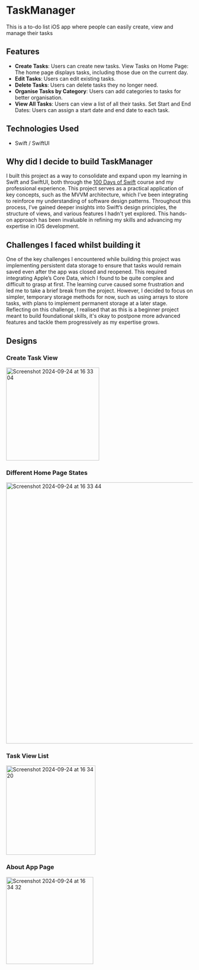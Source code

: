 # TaskManager

This is a to-do list iOS app where people can easily create, view and manage their tasks

## Features
- **Create Tasks**: Users can create new tasks.
View Tasks on Home Page: The home page displays tasks, including those due on the current day.
- **Edit Tasks**: Users can edit existing tasks.
- **Delete Tasks**: Users can delete tasks they no longer need.
- **Organise Tasks by Category**: Users can add categories to tasks for better organisation.
- **View All Tasks**: Users can view a list of all their tasks.
Set Start and End Dates: Users can assign a start date and end date to each task.


## Technologies Used

- Swift / SwiftUI

## Why did I decide to build TaskManager
I built this project as a way to consolidate and expand upon my learning in Swift and SwiftUI, both through the [100 Days of Swift](https://www.hackingwithswift.com/100/swiftui) course and my professional experience. This project serves as a practical application of key concepts, such as the MVVM architecture, which I’ve been integrating to reinforce my understanding of software design patterns. Throughout this process, I’ve gained deeper insights into Swift’s design principles, the structure of views, and various features I hadn't yet explored. This hands-on approach has been invaluable in refining my skills and advancing my expertise in iOS development.

## Challenges I faced whilst building it
One of the key challenges I encountered while building this project was implementing persistent data storage to ensure that tasks would remain saved even after the app was closed and reopened. This required integrating Apple’s Core Data, which I found to be quite complex and difficult to grasp at first. The learning curve caused some frustration and led me to take a brief break from the project. However, I decided to focus on simpler, temporary storage methods for now, such as using arrays to store tasks, with plans to implement permanent storage at a later stage. Reflecting on this challenge, I realised that as this is a beginner project meant to build foundational skills, it's okay to postpone more advanced features and tackle them progressively as my expertise grows.


## Designs
### Create Task View
<img width="251" alt="Screenshot 2024-09-24 at 16 33 04" src="https://github.com/user-attachments/assets/13f1a246-81b8-41a7-9912-5e35b8e3eddb">

### Different Home Page States
<img width="705" alt="Screenshot 2024-09-24 at 16 33 44" src="https://github.com/user-attachments/assets/5f5957cb-53b8-43fe-8d30-539a453eeb2d">

### Task View List
<img width="241" alt="Screenshot 2024-09-24 at 16 34 20" src="https://github.com/user-attachments/assets/149c7667-90d1-4dc3-a2d9-af9b6658c8ec">

### About App Page
<img width="235" alt="Screenshot 2024-09-24 at 16 34 32" src="https://github.com/user-attachments/assets/84dafdc1-a9a2-44ab-a9f4-db2a0f878476">

